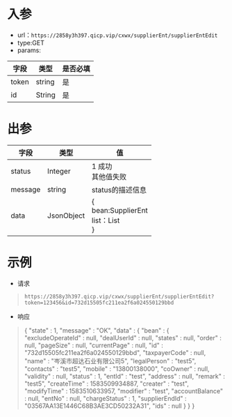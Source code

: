 # 入参

* url：```https://2858y3h397.qicp.vip/cxwx/supplierEnt/supplierEntEdit```
* type:GET
* params:

| 字段  | 类型   | 是否必填 |
| ----- | ------ | -------- |
| token | string | 是       |
| id    | String | 是       |



# 出参

| 字段    | 类型       | 值                                                         |
| ------- | ---------- | ---------------------------------------------------------- |
| status  | Integer    | 1 成功<br />其他值失败                                     |
| message | string     | status的描述信息                                           |
| data    | JsonObject | {<br />bean:SupplierEnt<br />list：List<Enterprise><br />} |

# 示例

* 请求

>`https://2858y3h397.qicp.vip/cxwx/supplierEnt/supplierEntEdit?token=123456&id=732d15505fc211ea2f6a024550129bbd`

* 响应

>{
>  "state" : 1,
>  "message" : "OK",
>  "data" : {
>    "bean" : {
>      "excludeOperateId" : null,
>      "dealUserId" : null,
>      "states" : null,
>      "order" : null,
>      "pageSize" : null,
>      "currentPage" : null,
>      "id" : "732d15505fc211ea2f6a024550129bbd",
>      "taxpayerCode" : null,
>      "name" : "岑溪市超达石业有限公司5",
>      "legalPerson" : "test5",
>      "contacts" : "test5",
>      "mobile" : "13800138000",
>      "coOwner" : null,
>      "validity" : null,
>      "status" : 1,
>      "entId" : "test",
>      "address" : null,
>      "remark" : "test5",
>      "createTime" : 1583509934887,
>      "creater" : "test",
>      "modifyTime" : 1583510633957,
>      "modifier" : "test",
>      "accountBalance" : null,
>      "entNo" : null,
>      "chargeStatus" : 1,
>      "supplierEndId" : "03567AA13E1446C68B3AE3CD50232A31",
>      "ids" : null
>    }
>  }
>}
>
>